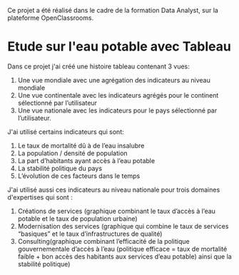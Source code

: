Ce projet a été réalisé dans le cadre de la formation Data Analyst, sur la plateforme OpenClassrooms.
# Etude sur l'eau potable avec Tableau

Dans ce projet j'ai créé une histoire tableau contenant 3 vues:
1. Une vue mondiale avec une agrégation des indicateurs au niveau
mondiale 
2. Une vue continentale avec les indicateurs agrégés pour le continent
sélectionné par l’utilisateur 
3. Une vue nationale avec les indicateurs pour le pays sélectionné par
l’utilisateur.

J'ai utilisé certains indicateurs qui sont:
1. Le taux de mortalité dû à de l’eau insalubre 
2. La population / densité de population 
3. La part d’habitants ayant accès à l’eau potable 
4. La stabilité politique du pays
5. L’évolution de ces facteurs dans le temps

J'ai utilisé aussi ces indicateurs au niveau nationale pour trois domaines d'expertises qui sont :
1. Créations de services (graphique combinant le taux d’accès à l’eau potable et le taux de population urbaine)
2. Modernisation des services (graphique qui combine le taux de services “basiques” et le taux d’infrastructures de qualité)
3. Consulting(graphique combinant l’efficacité de la politique gouvernementale d’accès à l’eau (politique efficace = taux de mortalité faible + bon accès des habitants aux services d’eau potable) ainsi que la stabilité politique)
